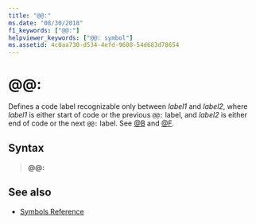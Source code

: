 ```yaml
---
title: "@@:"
ms.date: "08/30/2018"
f1_keywords: ["@@:"]
helpviewer_keywords: ["@@: symbol"]
ms.assetid: 4c0aa730-d534-4efd-9608-54d683d78654
---
```

# \@\@:

Defines a code label recognizable only between *label1* and *label2*, where *label1* is either start of code or the previous `@@:` label, and *label2* is either end of code or the next `@@:` label. See [\@B](../../assembler/masm/at-b.md) and [\@F](../../assembler/masm/at-f.md).

## Syntax

> **\@\@:**

## See also

- [Symbols Reference](../../assembler/masm/symbols-reference.md)
